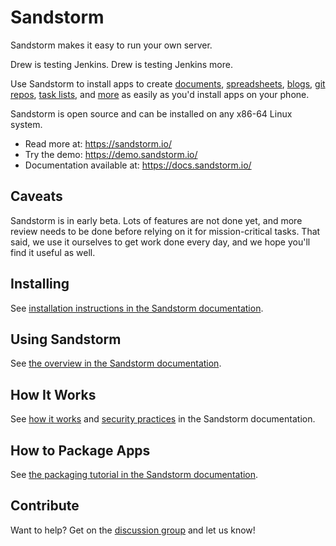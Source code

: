 # Sandstorm

Sandstorm makes it easy to run your own server.

Drew is testing Jenkins.
Drew is testing Jenkins more.

Use Sandstorm to install apps to create [documents](http://etherpad.org/),
[spreadsheets](https://ethercalc.net/), [blogs](https://wordpress.org),
[git repos](https://about.gitlab.com/), [task lists](http://wekan.io), and
[more](https://apps.sandstorm.io/) as easily as you'd install apps on your
phone.

Sandstorm is open source and can be installed on any x86-64 Linux
system.

* Read more at: https://sandstorm.io/
* Try the demo: https://demo.sandstorm.io/
* Documentation available at: https://docs.sandstorm.io/

## Caveats

Sandstorm is in early beta. Lots of features are not done yet, and more review
needs to be done before relying on it for mission-critical tasks.
That said, we use it ourselves to get work done every day, and we hope you'll
find it useful as well.

## Installing

See [installation instructions in the Sandstorm documentation](https://docs.sandstorm.io/en/latest/install/).

## Using Sandstorm

See [the overview in the Sandstorm documentation](https://docs.sandstorm.io/en/latest/overview/).

## How It Works

See [how it works](https://docs.sandstorm.io/en/latest/using/how-it-works/) and [security practices](https://docs.sandstorm.io/en/latest/using/security-practices/) in the Sandstorm documentation.

## How to Package Apps

See [the packaging tutorial in the Sandstorm documentation](https://docs.sandstorm.io/en/latest/vagrant-spk/packaging-tutorial/).

## Contribute

Want to help?  Get on the [discussion group](https://groups.google.com/group/sandstorm-dev) and let us know!
